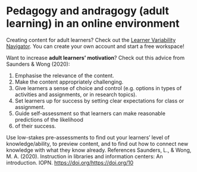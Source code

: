 # Pedagogy and andragogy (adult learning) in an online environment

Creating content for adult learners? Check out the [Learner Variability Navigator](https://lvp.digitalpromiseglobal.org/). You can create your own account and start a free workspace!

Want to increase **adult learners’ motivation**? Check out this advice from Saunders & Wong (2020):

1. Emphasise the relevance of the content.
2. Make the content appropriately challenging.
3. Give learners a sense of choice and control (e.g. options in types of activities and
assignments, or in research topics).
4. Set learners up for success by setting clear expectations for class or assignment.
5. Guide self-assessment so that learners can make reasonable predictions of the likelihood
6. of their success.

Use low-stakes pre-assessments to find out your learners’ level of knowledge/ability, to
preview content, and to find out how to connect new knowledge with what they know
already.
References
Saunders, L., & Wong, M. A. (2020). Instruction in libraries and information centers: An introduction.
IOPN. https://doi.org/https://doi.org/10
